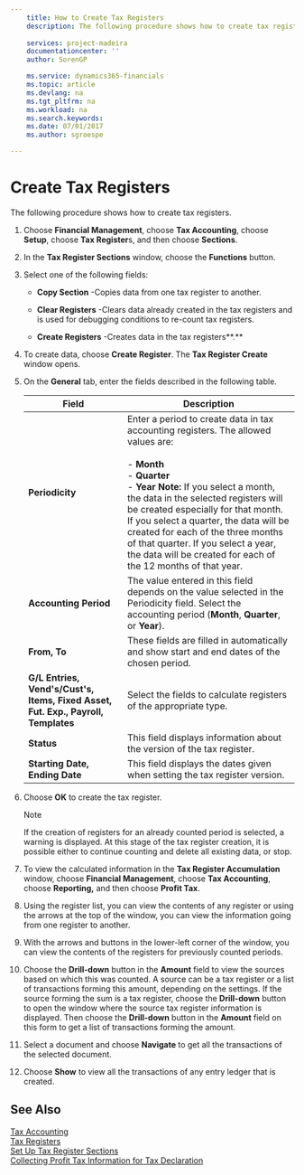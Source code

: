 ```yaml
---
    title: How to Create Tax Registers 
    description: The following procedure shows how to create tax registers.
    
    services: project-madeira 
    documentationcenter: ''
    author: SorenGP

    ms.service: dynamics365-financials
    ms.topic: article
    ms.devlang: na
    ms.tgt_pltfrm: na
    ms.workload: na
    ms.search.keywords:
    ms.date: 07/01/2017
    ms.author: sgroespe

---
```

# Create Tax Registers
The following procedure shows how to create tax registers.  
  
1.  Choose **Financial Management**, choose **Tax Accounting**, choose **Setup**, choose **Tax Register**s, and then choose **Sections**.  
  
2.  In the **Tax Register Sections** window, choose the **Functions** button.  
  
3.  Select one of the following fields:  
  
    -   **Copy Section** -Copies data from one tax register to another.  
  
    -   **Clear Registers** -Clears data already created in the tax registers and is used for debugging conditions to re-count tax registers.  
  
    -   **Create Registers** -Creates data in the tax registers**.**  
  
4.  To create data, choose **Create Register**. The **Tax Register Create** window opens.  
  
5.  On the **General** tab, enter the fields described in the following table.  
  
    |Field|Description|  
    |-----------|-----------------|  
    |**Periodicity**|Enter a period to create data in tax accounting registers. The allowed values are:<br /><br /> -   **Month**<br />-   **Quarter**<br />-   **Year** **Note:**      If you select a month, the data in the selected registers will be created especially for that month. If you select a quarter, the data will be created for each of the three months of that quarter. If you select a year, the data will be created for each of the 12 months of that year.|  
    |**Accounting Period**|The value entered in this field depends on the value selected in the Periodicity field. Select the accounting period (**Month**, **Quarter**, or **Year**).|  
    |**From, To**|These fields are filled in automatically and show start and end dates of the chosen period.|  
    |**G/L Entries, Vend's/Cust's, Items, Fixed Asset, Fut. Exp., Payroll, Templates**|Select the fields to calculate registers of the appropriate type.|  
    |**Status**|This field displays information about the version of the tax register.|  
    |**Starting Date, Ending Date**|This field displays the dates given when setting the tax register version.|  
  
6.  Choose **OK** to create the tax register.  
  
    > [!NOTE]  
    >  If the creation of registers for an already counted period is selected, a warning is displayed. At this stage of the tax register creation, it is possible either to continue counting and delete all existing data, or stop.  
  
7.  To view the calculated information in the **Tax Register Accumulation** window, choose **Financial Management**, choose **Tax Accounting**, choose **Reporting,** and then choose **Profit Tax**.  
  
8.  Using the register list, you can view the contents of any register or using the arrows at the top of the window, you can view the information going from one register to another.  
  
9. With the arrows and buttons in the lower-left corner of the window, you can view the contents of the registers for previously counted periods.  
  
10. Choose the **Drill-down** button in the **Amount** field to view the sources based on which this was counted. A source can be a tax register or a list of transactions forming this amount, depending on the settings. If the source forming the sum is a tax register, choose the **Drill-down** button to open the window where the source tax register information is displayed. Then choose the **Drill-down** button in the **Amount** field on this form to get a list of transactions forming the amount.  
  
11. Select a document and choose **Navigate** to get all the transactions of the selected document.  
  
12. Choose **Show** to view all the transactions of any entry ledger that is created.  
  
## See Also  
 [Tax Accounting](tax-accounting.md)   
 [Tax Registers](tax-registers.md)   
 [Set Up Tax Register Sections](how-to-set-up-tax-register-sections.md)   
 [Collecting Profit Tax Information for Tax Declaration](collecting-profit-tax-information-for-tax-declaration.md)
